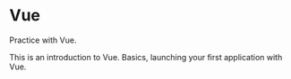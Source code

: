 # Vue
Practice with Vue.

This is an introduction to Vue. Basics, launching your first application with Vue.